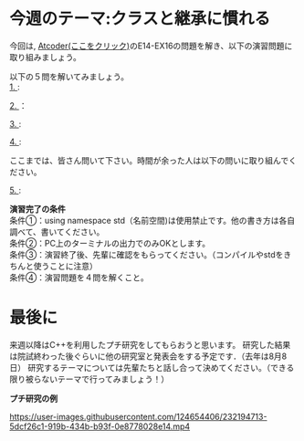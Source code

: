 # 今週のテーマ:クラスと継承に慣れる
今回は, [Atcoder(ここをクリック)](https://atcoder.jp/contests/apg4b/tasks/APG4b_ci)のE14-EX16の問題を解き、以下の演習問題に取り組みましょう。

以下の５問を解いてみましょう。<br>
[1. ]():

[2. ]()：

[3. ]():

[4. ]():

ここまでは、皆さん問いて下さい。時間が余った人は以下の問いに取り組んでください。

[5. ]():

**演習完了の条件**
<br>条件①：using namespace std（名前空間)は使用禁止です。他の書き方は各自調べて、書いてください。
<br>条件②：PC上のターミナルの出力でのみOKとします。
<br>条件③：演習終了後、先輩に確認をもらってください。（コンパイルやstdをきちんと使うことに注意）
<br>条件④：演習問題を４問を解くこと。


# 最後に
来週以降はC++を利用したプチ研究をしてもらおうと思います。
研究した結果は院試終わった後ぐらいに他の研究室と発表会をする予定です．（去年は8月8日）
研究するテーマについては先輩たちと話し合って決めてください。（できる限り被らないテーマで行ってみましょう！）

**プチ研究の例**

https://user-images.githubusercontent.com/124654406/232194713-5dcf26c1-919b-434b-b93f-0e8778028e14.mp4

